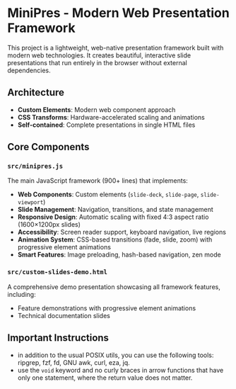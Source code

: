 # MiniPres - Modern Web Presentation Framework

This project is a lightweight, web-native presentation framework built with modern web technologies. It creates beautiful, interactive slide presentations that run entirely in the browser without external dependencies.

## Architecture

- **Custom Elements**: Modern web component approach
- **CSS Transforms**: Hardware-accelerated scaling and animations
- **Self-contained**: Complete presentations in single HTML files

## Core Components

### `src/minipres.js`

The main JavaScript framework (900+ lines) that implements:

- **Web Components**: Custom elements (`slide-deck`, `slide-page`, `slide-viewport`)
- **Slide Management**: Navigation, transitions, and state management
- **Responsive Design**: Automatic scaling with fixed 4:3 aspect ratio (1600×1200px slides)
- **Accessibility**: Screen reader support, keyboard navigation, live regions
- **Animation System**: CSS-based transitions (fade, slide, zoom) with progressive element animations
- **Smart Features**: Image preloading, hash-based navigation, zen mode

### `src/custom-slides-demo.html`

A comprehensive demo presentation showcasing all framework features, including:

- Feature demonstrations with progressive element animations
- Technical documentation slides

## Important Instructions

- in addition to the usual POSIX utils, you can use the following tools: ripgrep, fzf, fd, GNU awk, curl, eza, jq.
- use the `void` keyword and no curly braces in arrow functions that have only one statement, where the return value does not matter.
